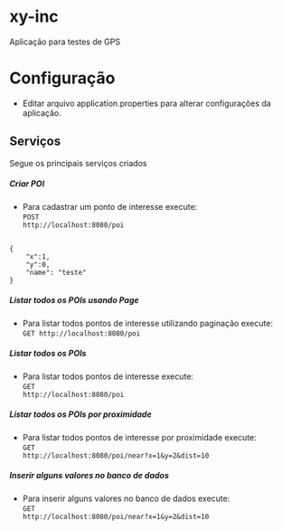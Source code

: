 # xy-inc
Aplicação para testes de GPS
# Configuração
- Editar arquivo application.properties para alterar configurações da aplicação.

## Serviços
Segue os principais serviços criados
##### Criar POI
- Para cadastrar um ponto de interesse execute:<br>
<code>POST http://localhost:8080/poi</code>

<code>
{
	"x":1,
	"y":0,
	"name": "teste"
}
</code>

##### Listar todos os POIs usando Page
- Para listar todos pontos de interesse utilizando paginação execute:<br>
<code>GET http://localhost:8080/poi</code>

##### Listar todos os POIs
- Para listar todos pontos de interesse execute:<br>
<code>GET http://localhost:8080/poi</code>


##### Listar todos os POIs por proximidade
- Para listar todos pontos de interesse por proximidade execute:<br>
<code>GET http://localhost:8080/poi/near?x=1&y=2&dist=10</code>

##### Inserir alguns valores no banco de dados
- Para inserir alguns valores no banco de dados execute:<br>
<code>GET http://localhost:8080/poi/near?x=1&y=2&dist=10</code>